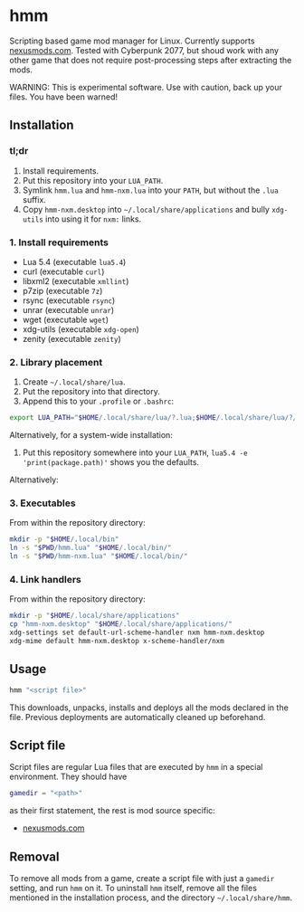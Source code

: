 # hmm

Scripting based game mod manager for Linux.
Currently supports [nexusmods.com](https://www.nexusmods.com).
Tested with Cyberpunk 2077, but shoud work with any other game that does not require post-processing steps after extracting the mods.

WARNING: This is experimental software.
Use with caution, back up your files.
You have been warned!

## Installation

### tl;dr

1. Install requirements.
2. Put this repository into your `LUA_PATH`.
3. Symlink `hmm.lua` and `hmm-nxm.lua` into your `PATH`, but without the `.lua` suffix.
4. Copy `hmm-nxm.desktop` into `~/.local/share/applications` and bully `xdg-utils` into using it for `nxm:` links.

### 1. Install requirements

- Lua 5.4 (executable `lua5.4`)
- curl (executable `curl`)
- libxml2 (executable `xmllint`)
- p7zip (executable `7z`)
- rsync (executable `rsync`)
- unrar (executable `unrar`)
- wget (executable `wget`)
- xdg-utils (executable `xdg-open`)
- zenity (executable `zenity`)

### 2. Library placement

1. Create `~/.local/share/lua`.
2. Put the repository into that directory.
3. Append this to your `.profile` or `.bashrc`:

```bash
export LUA_PATH="$HOME/.local/share/lua/?.lua;$HOME/.local/share/lua/?/init.lua;;"
```

Alternatively, for a system-wide installation:

1. Put this repository somewhere into your `LUA_PATH`, `lua5.4 -e 'print(package.path)'` shows you the defaults.

Alternatively:

### 3. Executables

From within the repository directory:

```bash
mkdir -p "$HOME/.local/bin"
ln -s "$PWD/hmm.lua" "$HOME/.local/bin/"
ln -s "$PWD/hmm-nxm.lua" "$HOME/.local/bin/"
```

### 4. Link handlers

From within the repository directory:

```bash
mkdir -p "$HOME/.local/share/applications"
cp "hmm-nxm.desktop" "$HOME/.local/share/applications/"
xdg-settings set default-url-scheme-handler nxm hmm-nxm.desktop
xdg-mime default hmm-nxm.desktop x-scheme-handler/nxm
```

## Usage

```bash
hmm "<script file>"
```

This downloads, unpacks, installs and deploys all the mods declared in the file.
Previous deployments are automatically cleaned up beforehand.

## Script file

Script files are regular Lua files that are executed by `hmm` in a special environment.
They should have

```lua
gamedir = "<path>"
```

as their first statement, the rest is mod source specific:

- [nexusmods.com](doc/nexusmods.md)

## Removal

To remove all mods from a game, create a script file with just a `gamedir` setting, and run `hmm` on it.
To uninstall `hmm` itself, remove all the files mentioned in the installation process, and the directory `~/.local/share/hmm`.
